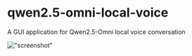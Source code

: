 # qwen2.5-omni-local-voice
A GUI application for Qwen2.5-Omni local voice conversation

!["screenshot"]("images/screenshot_ui.png")
